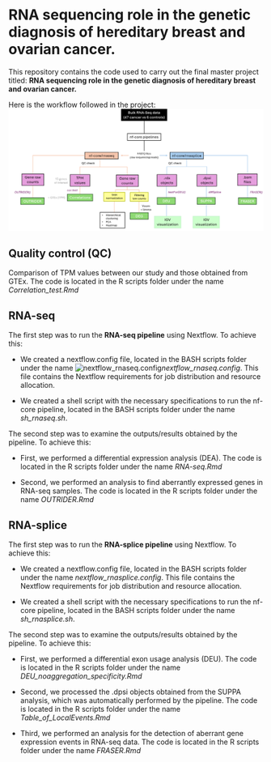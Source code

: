 # RNA sequencing role in the genetic diagnosis of hereditary breast and ovarian cancer.
This repository contains the code used to carry out the final master project titled: **RNA sequencing role in the genetic diagnosis of hereditary breast and ovarian cancer.**

Here is the workflow followed in the project:
![WorkFlow](IMAGES/WorkFlow.png)

## Quality control (QC)
Comparison of TPM values between our study and those obtained from GTEx. The code is located in the R scripts folder under the name *Correlation_test.Rmd*

## RNA-seq
The first step was to run the **RNA-seq pipeline** using Nextflow. To achieve this: 

* We created a nextflow.config file, located in the BASH scripts folder under the name ![nextflow_rnaseq.config](R/nextflow_rnaseq.config)*nextflow_rnaseq.config*. This file contains the Nextflow requirements for job distribution and resource allocation.
  
* We created a shell script with the necessary specifications to run the nf-core pipeline, located in the BASH scripts folder under the name *sh_rnaseq.sh*.

The second step was to examine the outputs/results obtained by the pipeline. To achieve this: 

* First, we performed a differential expression analysis (DEA). The code is located in the R scripts folder under the name *RNA-seq.Rmd*
  
* Second, we performed an analysis to find aberrantly expressed genes in RNA-seq samples. The code is located in the R scripts folder under the name *OUTRIDER.Rmd*


## RNA-splice
The first step was to run the **RNA-splice pipeline** using Nextflow. To achieve this: 

* We created a nextflow.config file, located in the BASH scripts folder under the name *nextflow_rnasplice.config*. This file contains the Nextflow requirements for job distribution and resource allocation.
  
* We created a shell script with the necessary specifications to run the nf-core pipeline, located in the BASH scripts folder under the name *sh_rnasplice.sh*.

The second step was to examine the outputs/results obtained by the pipeline. To achieve this: 

* First, we performed a differential exon usage analysis (DEU). The code is located in the R scripts folder under the name *DEU_noaggregation_specificity.Rmd*
  
* Second, we processed the .dpsi objects obtained from the SUPPA analysis, which was automatically performed by the pipeline. The code is located in the R scripts folder under the name *Table_of_LocalEvents.Rmd*

* Third, we performed an analysis for the detection of aberrant gene expression events in RNA-seq data. The code is located in the R scripts folder under the name *FRASER.Rmd*



